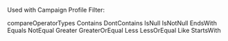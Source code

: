 Used with Campaign Profile Filter:

compareOperatorTypes
Contains
DontContains
IsNull
IsNotNull
EndsWith
Equals
NotEqual
Greater
GreaterOrEqual
Less
LessOrEqual
Like
StartsWith

